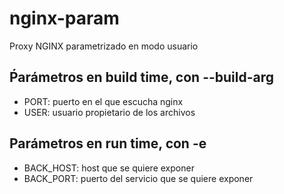 # nginx-param
Proxy NGINX parametrizado en modo usuario
## Ṕarámetros en build time, con --build-arg
- PORT: puerto en el que escucha nginx
- USER: usuario propietario de los archivos
## Parámetros en run time, con -e
- BACK_HOST: host que se quiere exponer
- BACK_PORT: puerto del servicio que se quiere exponer
